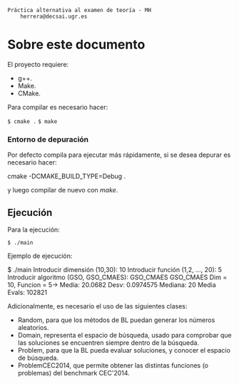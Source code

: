 	Práctica alternativa al examen de teoría - MH
		herrera@decsai.ugr.es

# Sobre este documento #


El proyecto requiere:

- g++. 
- Make. 
- CMake.

Para compilar es necesario hacer:

`$ cmake .`
`$ make`

### Entorno de depuración ###

Por defecto compila para ejecutar más rápidamente, si se desea depurar es necesario hacer:

cmake -DCMAKE_BUILD_TYPE=Debug .

y luego compilar de nuevo con *make*.

## Ejecución ##

Para la ejecución:

`$ ./main`

Ejemplo de ejecución:

$ ./main
Introducir dimensión (10,30): 10
Introducir función (1,2, ..., 20): 5
Introducir algoritmo (GSO, GSO_CMAES): GSO_CMAES
GSO_CMAES  Dim = 10, Funcion =  5-> Media: 20.0682  Desv: 0.0974575  Mediana: 20  Media Evals: 102821

Adicionalmente, es necesario el uso de las siguientes clases:

- Random, para que los métodos de BL puedan generar los números aleatorios. 
- Domain, representa el espacio de búsqueda, usado para comprobar que
  las soluciones se encuentren siempre dentro de la búsqueda.
- Problem, para que la BL pueda evaluar soluciones, y conocer el espacio de búsqueda. 
- ProblemCEC2014, que permite obtener las distintas funciones (o problemas) del benchmark CEC'2014.

